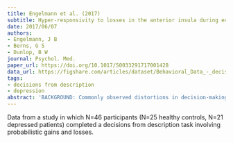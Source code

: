 ```yaml
---
title: Engelmann et al. (2017)
subtitle: Hyper-responsivity to losses in the anterior insula during economic choice scales with depression severity
date: 2017/06/07
authors:
- Engelmann, J B
- Berns, G S
- Dunlop, B W
journal: Psychol. Med.
paper_url: https://doi.org/10.1017/S0033291717001428
data_url: https://figshare.com/articles/dataset/Behavioral_Data_-_decisions/6791201
tags:
- decisions from description
- depression
abstract: 'BACKGROUND: Commonly observed distortions in decision-making among patients with major depressive disorder (MDD) may emerge from impaired reward processing and cognitive biases toward negative events. There is substantial theoretical support for the hypothesis that MDD patients overweight potential losses compared with gains, though the neurobiological underpinnings of this bias are uncertain. METHODS: Twenty-one unmedicated patients with MDD were compared with 25 healthy controls (HC) using functional magnetic resonance imaging (fMRI) together with an economic decision-making task over mixed lotteries involving probabilistic gains and losses. Region-of-interest analyses evaluated neural signatures of gain and loss coding within a core network of brain areas known to be involved in valuation (anterior insula, caudate nucleus, ventromedial prefrontal cortex). RESULTS: Usable fMRI data were available for 19 MDD and 23 HC subjects. Anterior insula signal showed negative coding of losses (gain > loss) in HC subjects consistent with previous findings, whereas MDD subjects demonstrated significant reversals in these associations (loss > gain). Moreover, depression severity further enhanced the positive coding of losses in anterior insula, ventromedial prefrontal cortex, and caudate nucleus. The hyper-responsivity to losses displayed by the anterior insula of MDD patients was paralleled by a reduced influence of gain, but not loss, stake size on choice latencies. CONCLUSIONS: Patients with MDD demonstrate a significant shift from negative to positive coding of losses in the anterior insula, revealing the importance of this structure in value-based decision-making in the context of emotional disturbances.'
---
```


Data from a study in which N=46 participants (N=25 healthy controls, N=21 depressed patients) completed a decisions from description task involving probabilistic gains and losses.
